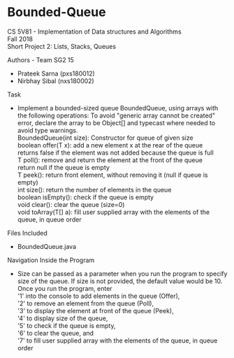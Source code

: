 # Bounded-Queue

CS 5V81 - Implementation of Data structures and Algorithms  
Fall 2018  
Short Project 2: Lists, Stacks, Queues  

Authors - Team SG2 15
- Prateek Sarna (pxs180012)
- Nirbhay Sibal (nxs180002)

Task  
- Implement a bounded-sized queue BoundedQueue<T>, using arrays with the following operations:
   To avoid "generic array cannot be created" error, declare the array to be Object[] and
   typecast where needed to avoid type warnings.  
   BoundedQueue(int size): Constructor for queue of given size  
   boolean offer(T x):	add a new element x at the rear of the queue  
			returns false if the element was not added because the queue is full  
   T poll():		remove and return the element at the front of the queue  
			return null if the queue is empty  
   T peek():		return front element, without removing it (null if queue is empty)  
   int size():		return the number of elements in the queue  
   boolean isEmpty():	check if the queue is empty  
   void clear():	clear the queue (size=0)  
   void toArray(T[] a):	fill user supplied array with the elements of the queue, in queue order  
  
Files Included
- BoundedQueue.java

Navigation Inside the Program  
- Size can be passed as a parameter when you run the program to specify size of the queue. If size is not provided, the default value would be 10. Once you run the program, enter  
'1' into the console to add elements in the queue (Offer),  
'2' to remove an element from the queue (Poll),  
'3' to display the element at front of the queue (Peek),  
'4' to display size of the queue,  
'5' to check if the queue is empty,  
'6' to clear the queue, and  
'7' to fill user supplied array with the elements of the queue, in queue order
